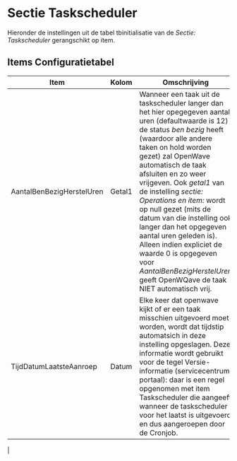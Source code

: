 # Sectie Taskscheduler

Hieronder de instellingen uit de tabel tbinitialisatie van de _Sectie: Taskscheduler_ gerangschikt op item.

## Items Configuratietabel

| Item                      | Kolom  | Omschrijving                                                                                                                                                                                                                                                                                                                                                                                                                                                                                                                                                                          |
| ------------------------- | ------ | ------------------------------------------------------------------------------------------------------------------------------------------------------------------------------------------------------------------------------------------------------------------------------------------------------------------------------------------------------------------------------------------------------------------------------------------------------------------------------------------------------------------------------------------------------------------------------------- |
| AantalBenBezigHerstelUren | Getal1 | Wanneer een taak uit de taskscheduler langer dan het hier opegegeven aantal uren (defaultwaarde is 12) de status _ben bezig_ heeft (waardoor alle andere taken on hold worden gezet) zal OpenWave automatisch de taak afsluiten en zo weer vrijgeven. Ook _getal1_ van de instelling _sectie: Operations en item: <de naam van de taak>_ wordt op null gezet (mits de datum van die instelling ook langer dan het opgegeven aantal uren geleden is). Alleen indien expliciet de waarde 0 is opgegeven voor _AantalBenBezigHerstelUren_ geeft OpenWQave de taak NIET automatisch vrij. |
| TijdDatumLaatsteAanroep   | Datum  | Elke keer dat openwave kijkt of er een taak misschien uitgevoerd moet worden, wordt dat tijdstip automatsich in deze instelling opgeslagen. Deze informatie wordt gebruikt voor de tegel Versie-informatie (servicecentrum portaal): daar is een regel opgenomen met item Taskscheduler die aangeeft wanneer de taskscheduler voor het laatst is uitgevoerd en dus aangeroepen door de Cronjob.                                                                                                                                                                                       |

|
